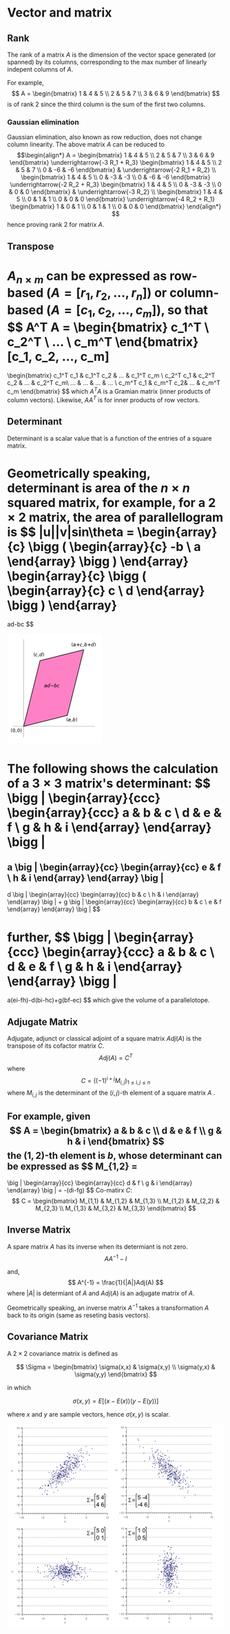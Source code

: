 # Vector and matrix

## Rank

The rank of a matrix $A$ is the dimension of the vector space generated (or spanned) by its columns, corresponding to the max number of linearly indepent columns of $A$.

For example,
$$
A = 
\begin{bmatrix}
      1 & 4 & 5 \\
      2 & 5 & 7 \\
      3 & 6 & 9
\end{bmatrix}
$$
is of rank $2$ since the third column is the sum of the first two columns.

### Gaussian elimination

Gaussian elimination, also known as row reduction, does not change column linearity. The above matrix $A$ can be reduced to 
$$\begin{align*}
A = 
\begin{bmatrix}
      1 & 4 & 5 \\
      2 & 5 & 7 \\
      3 & 6 & 9
\end{bmatrix}
\underrightarrow{-3 R_1 + R_3}
\begin{bmatrix}
      1 & 4 & 5 \\
      2 & 5 & 7 \\
      0 & -6 & -6
\end{bmatrix}
& \underrightarrow{-2 R_1 + R_2} \\
\begin{bmatrix}
      1 & 4 & 5 \\
      0 & -3 & -3 \\
      0 & -6 & -6
\end{bmatrix}
\underrightarrow{-2 R_2 + R_3} 
\begin{bmatrix}
      1 & 4 & 5 \\
      0 & -3 & -3 \\
      0 & 0 & 0
\end{bmatrix}
& \underrightarrow{-3 R_2} \\
\begin{bmatrix}
      1 & 4 & 5 \\
      0 & 1 & 1 \\
      0 & 0 & 0
\end{bmatrix}
\underrightarrow{-4 R_2 + R_1}
\begin{bmatrix}
      1 & 0 & 1 \\
      0 & 1 & 1 \\
      0 & 0 & 0
\end{bmatrix}
\end{align*}
$$
hence proving rank $2$ for matrix $A$.

## Transpose

$A_{n \times m}$ can be expressed as row-based ($A=[r_1, r_2, ..., r_n]$) or column-based ($A=[c_1, c_2, ..., c_m]$), so that  
$$
A^T A = 
\begin{bmatrix}
      c_1^T \\
      c_2^T \\
      ... \\
      c_m^T 
\end{bmatrix}
[c_1, c_2, ..., c_m]
=
\begin{bmatrix}
      c_1^T c_1 & c_1^T c_2 & ... & c_1^T c_m \\
      c_2^T c_1 & c_2^T c_2 & ... & c_2^T c_m\\
      ... & ... & ... & ... \\
      c_m^T c_1 & c_m^T c_2& ... & c_m^T c_m
\end{bmatrix}
$$
which $A^T A$ is a Gramian matrix (inner products of column vectors). Likewise, $A A^T$ is for inner products of row vectors.
## Determinant

Determinant is a scalar value that is a function of the entries of a square matrix.

Geometrically speaking, determinant is area of the $n \times n$ squared matrix, for example, for a $2 \times 2$ matrix, the area of parallellogram is
$$
|u||v|sin\theta = 
\begin{array}{c}
    \bigg (
    \begin{array}{c}
      -b \\
      a
    \end{array}
    \bigg )
\end{array}
\begin{array}{c}
    \bigg (
    \begin{array}{c}
      c \\
      d
    \end{array}
    \bigg )
\end{array}
=
ad-bc
$$

![alt text](imgs/parallellogram_as_determinant.svg.png "parallellogram_as_determinant")

The following shows the calculation of a $3 \times 3$ matrix's determinant:
$$
\bigg |
\begin{array}{ccc}
    \begin{array}{ccc}
      a & b & c \\
      d & e & f \\
      g & h & i
    \end{array}
\end{array}
\bigg |
=
a
\big |
\begin{array}{cc}
    \begin{array}{cc}
      e & f \\
      h & i 
    \end{array}
\end{array}
\big |
-
d
\big |
\begin{array}{cc}
    \begin{array}{cc}
      b & c \\
      h & i 
    \end{array}
\end{array}
\big |
+
g
\big |
\begin{array}{cc}
    \begin{array}{cc}
      b & c \\
      e & f 
    \end{array}
\end{array}
\big |
$$

further,
$$
\bigg |
\begin{array}{ccc}
    \begin{array}{ccc}
      a & b & c \\
      d & e & f \\
      g & h & i
    \end{array}
\end{array}
\bigg |
=
a(ei-fh)-d(bi-hc)+g(bf-ec)
$$
which give the volume of a parallelotope.

## Adjugate Matrix

Adjugate, adjunct or classical adjoint of a square matrix $Adj(A)$ is the transpose of its cofactor matrix $C$.
$$
Adj(A) = C^T
$$
where 
$$
C = \big( (-1)^{i+j} M_{i,j} \big)_{1\leq i,j \leq n}
$$
where $M_{i,j}$ is the determinant of the $(i,j)$-th element of a square matrix $A$ .

For example, given
$$
A = 
\begin{bmatrix}
      a & b & c \\
      d & e & f \\
      g & h & i
\end{bmatrix}
$$
the $(1,2)$-th element is $b$, whose determinant can be expressed as
$$
M_{1,2} = 
-
\big |
\begin{array}{cc}
    \begin{array}{cc}
      d & f \\
      g & i
    \end{array}
\end{array}
\big |
= -(di-fg)
$$
Co-matirx $C$:
$$
C =
\begin{bmatrix}
      M_{1,1} & M_{1,2} & M_{1,3} \\
      M_{1,2} & M_{2,2} & M_{2,3} \\
      M_{1,3} & M_{3,2} & M_{3,3}
\end{bmatrix}
$$

## Inverse Matrix

A spare matrix $A$ has its inverse when its determiant is not zero.
$$
AA^{-1} - I
$$

and,
$$
A^{-1} = \frac{1}{|A|}Adj(A)
$$
where
$|A|$ is determiant of $A$ and $Adj(A)$ is an adjugate matrix of $A$.

Geometrically speaking, an inverse matrix $A^{-1}$ takes a transformation $A$ back to its origin (same as reseting basis vectors).

## Covariance Matrix

A $2 \times 2$ covariance matrix is defined as

$$
\Sigma = 
\begin{bmatrix}
      \sigma(x,x) & \sigma(x,y) \\
      \sigma(y,x) & \sigma(y,y)
\end{bmatrix}
$$

in which

$$
\sigma(x,y) = E [ \big(x - E(x) \big) \big(y - E(y)\big) ]
$$

where $x$ and $y$ are sample vectors, hence $\sigma(x,y)$ is scalar. 

![covariance_mat_examples](imgs/covariance_mat_examples.png "covariance_mat_examples")
